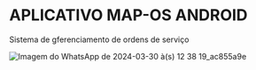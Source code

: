 # APLICATIVO MAP-OS ANDROID

Sistema de gferenciamento de ordens de serviço

![Imagem do WhatsApp de 2024-03-30 à(s) 12 38 19_ac855a9e](https://github.com/Fesantt/MAPOS-OS-APP-FLUTTER/assets/33626716/5925784e-f4f5-40a2-99a0-3692f9d0e2e5)


